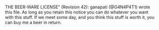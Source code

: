 THE BEER-WARE LICENSE" (Revision 42):
ganapati (@G4N4P4T1) wrote this file. As long as you retain this notice you
can do whatever you want with this stuff. If we meet some day, and you think
this stuff is worth it, you can buy me a beer in return.
